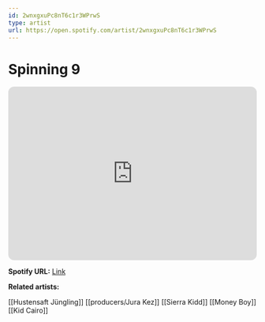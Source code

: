```yaml
---
id: 2wnxgxuPc8nT6c1r3WPrwS
type: artist
url: https://open.spotify.com/artist/2wnxgxuPc8nT6c1r3WPrwS
---
```

# Spinning 9

<iframe style="border-radius:12px" src="https://open.spotify.com/embed/artist/2wnxgxuPc8nT6c1r3WPrwS" width="100%" height="352" frameBorder="0" allowfullscreen="" allow="autoplay; clipboard-write; encrypted-media; fullscreen; picture-in-picture" loading="lazy"></iframe>

**Spotify URL:** [Link](https://open.spotify.com/artist/2wnxgxuPc8nT6c1r3WPrwS)

**Related artists:**

[[Hustensaft Jüngling]]
[[producers/Jura Kez]]
[[Sierra Kidd]]
[[Money Boy]]
[[Kid Cairo]]

